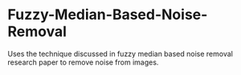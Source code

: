 # Fuzzy-Median-Based-Noise-Removal
Uses the technique discussed in fuzzy median based noise removal research paper to remove noise from images.

